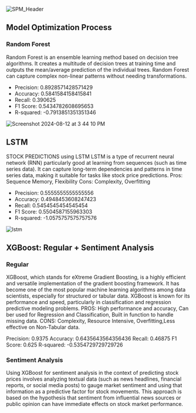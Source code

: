 ![SPM_Header](https://github.com/user-attachments/assets/18e45651-f779-4e6c-a088-8f94f28e08be)

## Model Optimization Process
### Random Forest
Random Forest is an ensemble learning method based on decision tree algorithms. It creates a multitude of decision trees at training time and outputs the mean/average prediction of the individual trees. Random Forest can capture complex non-linear patterns without needing transformations.

- Precision: 0.8928571428571429
- Accuracy: 0.5841584158415841
- Recall: 0.390625
- F1 Score: 0.5434782608695653
- R-squared: -0.7913851351351346

![Screenshot 2024-08-12 at 3 44 10 PM](https://github.com/user-attachments/assets/0c1df4a0-828e-4e3f-a673-750391ebc2b5)

## LSTM
STOCK PREDICTIONS using LSTM
LSTM is a type of recurrent neural network (RNN) particularly good at learning from sequences (such as time series data). It can capture long-term dependencies and patterns in time series data, making it suitable for tasks like stock price predictions.
Pros: Sequence Memory, Flexibility Cons: Complexity, Overfitting

- Precision: 0.5555555555555556
- Accuracy: 0.4948453608247423
- Recall: 0.5454545454545454
- F1 Score: 0.5504587155963303
- R-squared: -1.0575757575757576

![lstm](https://github.com/user-attachments/assets/9eefcd5c-c7ac-48eb-af92-75b23a253f91)

## XGBoost: Regular + Sentiment Analysis
### Regular
XGBoost, which stands for eXtreme Gradient Boosting, is a highly efficient and versatile implementation of the gradient boosting framework. It has become one of the most popular machine learning algorithms among data scientists, especially for structured or tabular data. XGBoost is known for its performance and speed, particularly in classification and regression predictive modeling problems.
PROS: High performance and accuracy, Can ber used for Regression and Classification, Built in function to handle missing data. CONS: Complexity, Resource Intensive, Overfitting,Less effective on Non-Tabular data.

Precision: 0.9375
Accuracy: 0.6435643564356436
Recall: 0.46875
F1 Score: 0.625
R-squared: -0.5354729729729726

### Sentiment Analysis
Using XGBoost for sentiment analysis in the context of predicting stock prices involves analyzing textual data (such as news headlines, financial reports, or social media posts) to gauge market sentiment and using that information as a predictive factor for stock movements. This approach is based on the hypothesis that sentiment from influential news sources or public opinion can have immediate effects on stock market performance.
